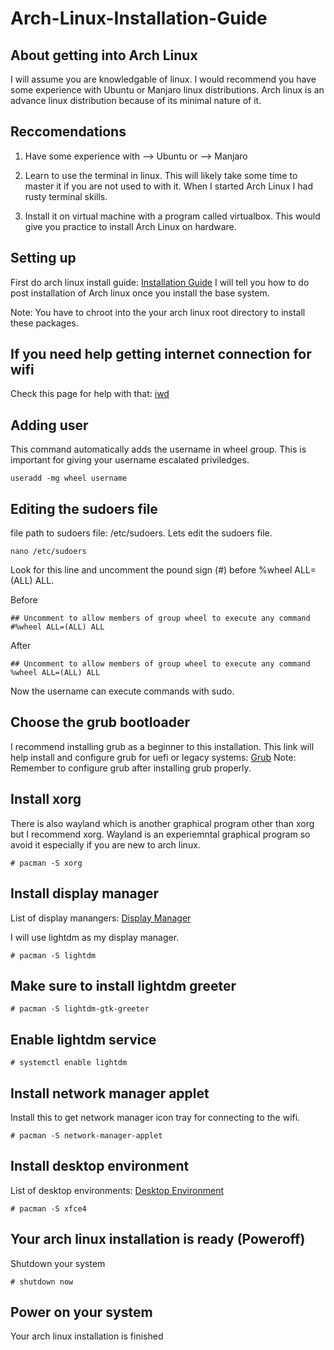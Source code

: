 # Arch-Linux-Installation-Guide

## About getting into Arch Linux
I will assume you are knowledgable of linux. I would recommend you have some experience with Ubuntu or Manjaro linux distributions. Arch linux is an advance linux distribution because of its minimal nature of it. 

## Reccomendations
1. Have some experience with 
--> Ubuntu 
or 
--> Manjaro

2. Learn to use the terminal in linux. This will likely take some time to master it if you are not used to with it. When I started Arch Linux I had rusty terminal skills. 

3. Install it on virtual machine with a program called virtualbox. This would give you practice to install Arch Linux on hardware. 

## Setting up
First do arch linux install guide: [Installation Guide](https://wiki.archlinux.org/index.php/Installation_guide)
I will tell you how to do post installation of Arch linux once you install the base system. 

Note: You have to chroot into the your arch linux root directory to install these packages. 

## If you need help getting internet connection for wifi
Check this page for help with that: [iwd](https://wiki.archlinux.org/index.php/Iwd)

## Adding user 
This command automatically adds the username in wheel group. This is important for giving your username escalated priviledges. 
```
useradd -mg wheel username 
```
## Editing the sudoers file
file path to sudoers file: /etc/sudoers. Lets edit the sudoers file.
```
nano /etc/sudoers
```
Look for this line and uncomment the pound sign (#) before %wheel ALL=(ALL) ALL.

Before
```
## Uncomment to allow members of group wheel to execute any command
#%wheel ALL=(ALL) ALL
```
After
```
## Uncomment to allow members of group wheel to execute any command
%wheel ALL=(ALL) ALL
```
Now the username can execute commands with sudo. 

## Choose the grub bootloader
I recommend installing grub as a beginner to this installation. 
This link will help install and configure grub for uefi or legacy systems: [Grub](https://wiki.archlinux.org/index.php/GRUB)
Note: Remember to configure grub after installing grub properly. 

## Install xorg
There is also wayland which is another graphical program other than xorg but I recommend xorg. Wayland is an experiemntal graphical program so avoid it especially if you are new to arch linux. 
```
# pacman -S xorg
```

## Install display manager
List of display manangers: [Display Manager](https://wiki.archlinux.org/index.php/Display_manager)

I will use lightdm as my display manager. 
```
# pacman -S lightdm
```

## Make sure to install lightdm greeter
```
# pacman -S lightdm-gtk-greeter
```

## Enable lightdm service 
```
# systemctl enable lightdm
```

## Install network manager applet 
Install this to get network manager icon tray for connecting to the wifi.
```
# pacman -S network-manager-applet
```

## Install desktop environment 
List of desktop environments: [Desktop Environment](https://wiki.archlinux.org/index.php/Desktop_environment)
```
# pacman -S xfce4
```

## Your arch linux installation is ready (Poweroff)
Shutdown your system
```
# shutdown now
```

## Power on your system
Your arch linux installation is finished

